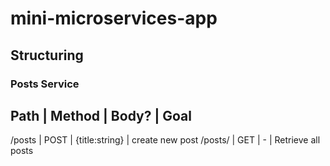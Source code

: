 # mini-microservices-app

## Structuring 

### Posts Service

Path | Method | Body? | Goal
----------------------------
/posts | POST | {title:string} | create new post
/posts/ | GET | - | Retrieve all posts


